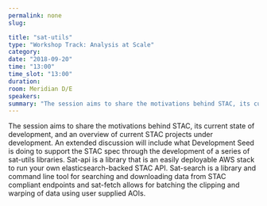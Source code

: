 ```yaml
---
permalink: none
slug:

title: "sat-utils"
type: "Workshop Track: Analysis at Scale"
category:
date: "2018-09-20"
time: "13:00"
time_slot: "13:00"
duration:
room: Meridian D/E
speakers:
summary: "The session aims to share the motivations behind STAC, its current state of development, and an overview of current STAC projects under development. An extended discussion will include what Development Seed is doing to support the STAC spec through the development of a series of sat-utils libraries. Sat-api is a library that is an easily deployable AWS stack to run your own elasticsearch-backed STAC API. Sat-search is a library and command line tool for searching and downloading data from STAC compliant endpoints and sat-fetch allows for batching the clipping and warping of data using user supplied AOIs."
---
```

The session aims to share the motivations behind STAC, its current state of development, and an overview of current STAC projects under development. An extended discussion will include what Development Seed is doing to support the STAC spec through the development of a series of sat-utils libraries. Sat-api is a library that is an easily deployable AWS stack to run your own elasticsearch-backed STAC API. Sat-search is a library and command line tool for searching and downloading data from STAC compliant endpoints and sat-fetch allows for batching the clipping and warping of data using user supplied AOIs.
